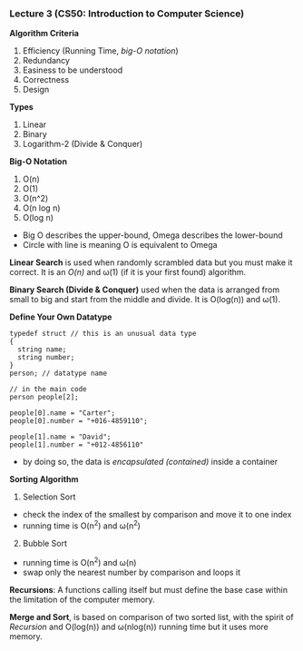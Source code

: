### Lecture 3 (CS50: Introduction to Computer Science)

**Algorithm Criteria**
1. Efficiency (Running Time, *big-O notation*)
2. Redundancy
3. Easiness to be understood
4. Correctness
5. Design

**Types**
1. Linear
2. Binary
3. Logarithm-2 (Divide & Conquer)

**Big-O Notation**
1. O(n)
2. O(1)
3. O(n^2)
4. O(n log n)
5. O(log n)
- Big O describes the upper-bound, Omega describes the lower-bound
- Circle with line is meaning O is equivalent to Omega

**Linear Search** is used when randomly scrambled data but you must make it correct. It is an *O(n)* and ω(1) (if it is your first found) algorithm.

**Binary Search (Divide & Conquer)** used when the data is arranged from small to big and start from the middle and divide. It is O(log(n)) and ω(1).

**Define Your Own Datatype**
```
typedef struct // this is an unusual data type
{
  string name;
  string number;
}
person; // datatype name

// in the main code
person people[2];

people[0].name = "Carter";
people[0].number = "+016-4859110";

people[1].name = "David";
people[1].number = "+012-4856110"

```
- by doing so, the data is *encapsulated (contained)* inside a container

**Sorting Algorithm**
1. Selection Sort
  - check the index of the smallest by comparison and move it to one index
  - running time is O(n<sup>2</sup>) and ω(n<sup>2</sup>)
2. Bubble Sort
  - running time is O(n<sup>2</sup>) and ω(n)
  - swap only the nearest number by comparison and loops it

**Recursions**: A functions calling itself but must define the base case within the limitation of the computer memory.

**Merge and Sort**, is based on comparison of two sorted list, with the spirit of *Recursion* and O(log(n)) and ω(nlog(n)) running time but it uses more memory. 
